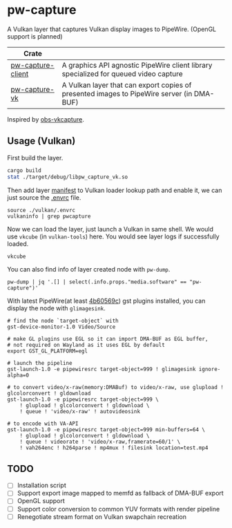 # pw-capture

A Vulkan layer that captures Vulkan display images to PipeWire. (OpenGL support is planned)

| Crate                          |                                                                                           |
| ------------------------------ | ----------------------------------------------------------------------------------------- |
| [pw-capture-client](./client/) | A graphics API agnostic PipeWire client library specialized for queued video capture      |
| [pw-capture-vk](./vulkan/)     | A Vulkan layer that can export copies of presented images to PipeWire server (in DMA-BUF) |

Inspired by [obs-vkcapture](https://github.com/nowrep/obs-vkcapture).

## Usage (Vulkan)

First build the layer.

```bash
cargo build
stat ./target/debug/libpw_capture_vk.so
```

Then add layer [manifest](./vulkan/layer.json) to Vulkan loader lookup path and enable it, we can just source the [.envrc](./vulkan/.envrc) file.

```
source ./vulkan/.envrc
vulkaninfo | grep pwcapture
```

Now we can load the layer, just launch a Vulkan in same shell. We would use `vkcube` (in `vulkan-tools`) here. You would see layer logs if successfully loaded.

```
vkcube
```

You can also find info of layer created node with `pw-dump`.

```
pw-dump | jq '.[] | select(.info.props."media.software" == "pw-capture")'
```

With latest PipeWire(at least [4b60569c](https://gitlab.freedesktop.org/pipewire/pipewire/-/commit/4b60569c4a78987c28b12d7353a687bafee1568e)) gst plugins installed, you can display the node with `glimagesink`.

```
# find the node `target-object` with
gst-device-monitor-1.0 Video/Source

# make GL plugins use EGL so it can import DMA-BUF as EGL buffer,
# not required on Wayland as it uses EGL by default
export GST_GL_PLATFORM=egl

# launch the pipeline
gst-launch-1.0 -e pipewiresrc target-object=999 ! glimagesink ignore-alpha=0

# to convert video/x-raw(memory:DMABuf) to video/x-raw, use glupload ! glcolorconvert ! gldownload
gst-launch-1.0 -e pipewiresrc target-object=999 \
    ! glupload ! glcolorconvert ! gldownload \
    ! queue ! 'video/x-raw' ! autovideosink

# to encode with VA-API
gst-launch-1.0 -e pipewiresrc target-object=999 min-buffers=64 \
    ! glupload ! glcolorconvert ! gldownload \
    ! queue ! videorate ! 'video/x-raw,framerate=60/1' \
    ! vah264enc ! h264parse ! mp4mux ! filesink location=test.mp4
```

## TODO

- [ ] Installation script
- [ ] Support export image mapped to memfd as fallback of DMA-BUF export
- [ ] OpenGL support
- [ ] Support color conversion to common YUV formats with render pipeline
- [ ] Renegotiate stream format on Vulkan swapchain recreation
